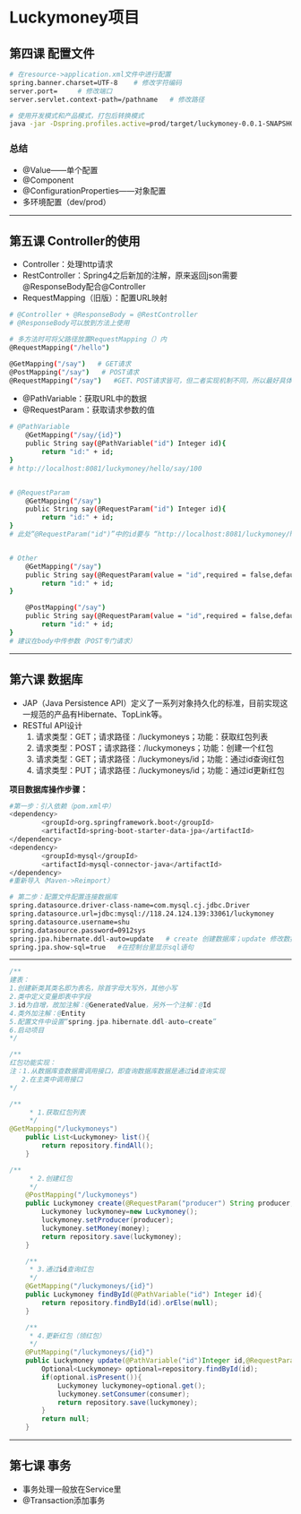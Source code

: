 # Luckymoney项目

## 第四课 配置文件

```bash
# 在resource->application.xml文件中进行配置
spring.banner.charset=UTF-8    # 修改字符编码
server.port=     # 修改端口
server.servlet.context-path=/pathname   # 修改路径

# 使用开发模式和产品模式，打包后转换模式
java -jar -Dspring.profiles.active=prod/target/luckymoney-0.0.1-SNAPSHOT.jar
```

### 总结

* @Value——单个配置
* @Component
* @ConfigurationProperties——对象配置
* 多环境配置（dev/prod）

***

## 第五课 Controller的使用

* Controller：处理http请求
* RestController：Spring4之后新加的注解，原来返回json需要@ResponseBody配合@Controller
* RequestMapping（旧版）：配置URL映射

```bash
# @Controller + @ResponseBody = @RestController
# @ResponseBody可以放到方法上使用

# 多方法时可将父路径放置RequestMapping（）内
@RequestMapping("/hello")

@GetMapping("/say")   # GET请求
@PostMapping("/say")   # POST请求
@RequestMapping("/say")   #GET、POST请求皆可，但二者实现机制不同，所以最好具体使用
```

* @PathVariable：获取URL中的数据
* @RequestParam：获取请求参数的值

```bash
# @PathVariable
    @GetMapping("/say/{id}")
    public String say(@PathVariable("id") Integer id){
        return "id:" + id;
}
# http://localhost:8081/luckymoney/hello/say/100


# @RequestParam
    @GetMapping("/say")
    public String say(@RequestParam("id") Integer id){
        return "id:" + id;
}   
# 此处“@RequestParam("id")”中的id要与 “http://localhost:8081/luckymoney/hello/say?id=100” 中的id保持一致；而“Integer id”中的id与return中的id保持一致


# Other
    @GetMapping("/say")
    public String say(@RequestParam(value = "id",required = false,defaultValue="0") Integer id){
        return "id:" + id;
}

    @PostMapping("/say")
    public String say(@RequestParam(value = "id",required = false,defaultValue="0") Integer id){
        return "id:" + id;
}
# 建议在body中传参数（POST专门请求）
```

***

## 第六课 数据库

* JAP（Java Persistence API）定义了一系列对象持久化的标准，目前实现这一规范的产品有Hibernate、TopLink等。
* RESTful API设计
  1. 请求类型：GET；请求路径：/luckymoneys；功能：获取红包列表
  2. 请求类型：POST；请求路径：/luckymoneys；功能：创建一个红包
  3. 请求类型：GET；请求路径：/luckymoneys/id；功能：通过id查询红包
  4. 请求类型：PUT；请求路径：/luckymoneys/id；功能：通过id更新红包

**项目数据库操作步骤：**

```bash
#第一步：引入依赖（pom.xml中）
<dependency>
        <groupId>org.springframework.boot</groupId>
        <artifactId>spring-boot-starter-data-jpa</artifactId>
</dependency>
<dependency>
        <groupId>mysql</groupId>
        <artifactId>mysql-connector-java</artifactId>
</dependency>
#重新导入（Maven->Reimport）
```

```bash
# 第二步：配置文件配置连接数据库
spring.datasource.driver-class-name=com.mysql.cj.jdbc.Driver
spring.datasource.url=jdbc:mysql://118.24.124.139:33061/luckymoney
spring.datasource.username=shu
spring.datasource.password=0912sys
spring.jpa.hibernate.ddl-auto=update   # create 创建数据库；update 修改数据库
spring.jpa.show-sql=true   #在控制台里显示sql语句
```

***

```java
/**
建表：
1.创建新类其类名即为表名，除首字母大写外，其他小写
2.类中定义变量即表中字段
3.id为自增，故加注解：@GeneratedValue，另外一个注解：@Id
4.类外加注解：@Entity
5.配置文件中设置“spring.jpa.hibernate.ddl-auto=create”
6.启动项目
*/

/**
红包功能实现：
注：1.从数据库查数据需调用接口，即查询数据库数据是通过id查询实现
   2.在主类中调用接口
*/

/**
     * 1.获取红包列表
     */
@GetMapping("/luckymoneys")
    public List<Luckymoney> list(){
        return repository.findAll();
    }

/**
     * 2.创建红包
     */
    @PostMapping("/luckymoneys")
    public Luckymoney create(@RequestParam("producer") String producer, @RequestParam("money")BigDecimal money){
        Luckymoney luckymoney=new Luckymoney();
        luckymoney.setProducer(producer);
        luckymoney.setMoney(money);
        return repository.save(luckymoney);
    }

    /**
     * 3.通过id查询红包
     */
    @GetMapping("/luckymoneys/{id}")
    public Luckymoney findById(@PathVariable("id") Integer id){
        return repository.findById(id).orElse(null);
    }

    /**
     * 4.更新红包（领红包）
     */
    @PutMapping("/luckymoneys/{id}")
    public Luckymoney update(@PathVariable("id")Integer id,@RequestParam("consumer") String consumer){
        Optional<Luckymoney> optional=repository.findById(id);
        if(optional.isPresent()){
            Luckymoney luckymoney=optional.get();
            luckymoney.setConsumer(consumer);
            return repository.save(luckymoney);
        }
        return null;
    }
```

***

## 第七课 事务

* 事务处理一般放在Service里
* @Transaction添加事务